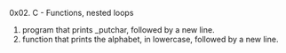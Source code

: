 0x02. C - Functions, nested loops
1. program that prints _putchar, followed by a new line.
2. function that prints the alphabet, in lowercase, followed by a new line.

